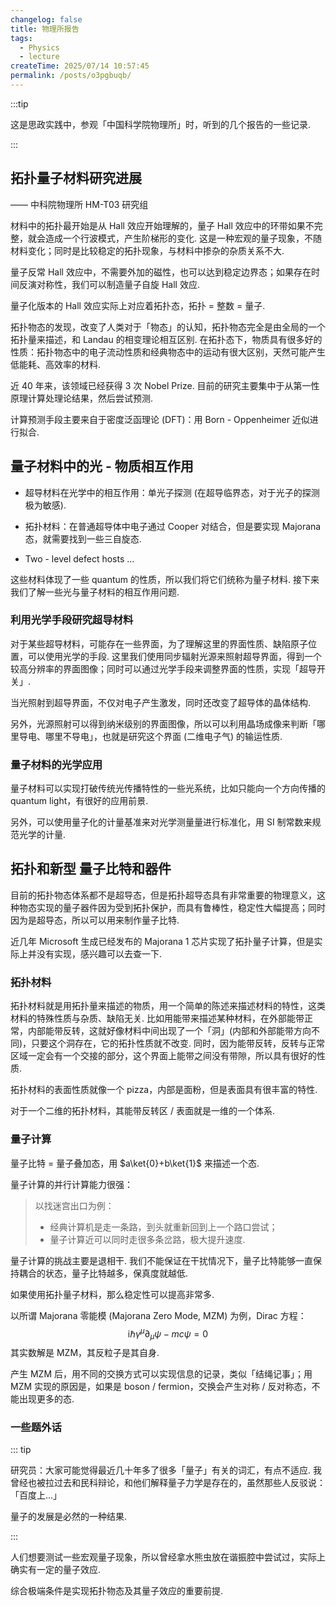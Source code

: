 ```yaml
---
changelog: false
title: 物理所报告
tags:
  - Physics
  - lecture
createTime: 2025/07/14 10:57:45
permalink: /posts/o3pgbuqb/
---
```

:::tip

这是思政实践中，参观「中国科学院物理所」时，听到的几个报告的一些记录.

:::

## 拓扑量子材料研究进展

—— 中科院物理所 HM-T03 研究组

材料中的拓扑最开始是从 Hall 效应开始理解的，量子 Hall 效应中的环带如果不完整，就会造成一个行波模式，产生阶梯形的变化. 这是一种宏观的量子现象，不随材料变化；同时是比较稳定的拓扑现象，与材料中掺杂的杂质关系不大.

量子反常 Hall 效应中，不需要外加的磁性，也可以达到稳定边界态；如果存在时间反演对称性，我们可以制造量子自旋 Hall 效应.

量子化版本的 Hall 效应实际上对应着拓扑态，拓扑 = 整数 = 量子.

拓扑物态的发现，改变了人类对于「物态」的认知，拓扑物态完全是由全局的一个拓扑量来描述，和 Landau 的相变理论相互区别. 在拓扑态下，物质具有很多好的性质：拓扑物态中的电子流动性质和经典物态中的运动有很大区别，天然可能产生低能耗、高效率的材料.

近 40 年来，该领域已经获得 3 次 Nobel Prize. 目前的研究主要集中于从第一性原理计算处理论结果，然后尝试预测.

计算预测手段主要来自于密度泛函理论 (DFT)：用 Born - Oppenheimer 近似进行拟合.

## 量子材料中的光 - 物质相互作用

* 超导材料在光学中的相互作用：单光子探测 (在超导临界态，对于光子的探测极为敏感).

* 拓扑材料：在普通超导体中电子通过 Cooper 对结合，但是要实现 Majorana 态，就需要找到一些三自旋态.
* Two - level defect hosts …

这些材料体现了一些 quantum 的性质，所以我们将它们统称为量子材料. 接下来我们了解一些光与量子材料的相互作用问题.

### 利用光学手段研究超导材料

对于某些超导材料，可能存在一些界面，为了理解这里的界面性质、缺陷原子位置，可以使用光学的手段. 这里我们使用同步辐射光源来照射超导界面，得到一个较高分辨率的界面图像；同时可以通过光学手段来调整界面的性质，实现「超导开关」.

当光照射到超导界面，不仅对电子产生激发，同时还改变了超导体的晶体结构.

另外，光源照射可以得到纳米级别的界面图像，所以可以利用晶场成像来判断「哪里导电、哪里不导电」，也就是研究这个界面 (二维电子气) 的输运性质.

### 量子材料的光学应用

量子材料可以实现打破传统光传播特性的一些光系统，比如只能向一个方向传播的 quantum light，有很好的应用前景.

另外，可以使用量子化的计量基准来对光学测量量进行标准化，用 SI 制常数来规范光学的计量.

## 拓扑和新型 量子比特和器件

目前的拓扑物态体系都不是超导态，但是拓扑超导态具有非常重要的物理意义，这种物态实现的量子器件因为受到拓扑保护，而具有鲁棒性，稳定性大幅提高；同时因为是超导态，所以可以用来制作量子比特.

近几年 Microsoft 生成已经发布的 Majorana 1 芯片实现了拓扑量子计算，但是实际上并没有实现，感兴趣可以去查一下.

### 拓扑材料

拓扑材料就是用拓扑量来描述的物质，用一个简单的陈述来描述材料的特性，这类材料的特殊性质与杂质、缺陷无关. 比如用能带来描述某种材料，在外部能带正常，内部能带反转，这就好像材料中间出现了一个「洞」(内部和外部能带方向不同)，只要这个洞存在，它的拓扑性质就不改变. 同时，因为能带反转，反转与正常区域一定会有一个交接的部分，这个界面上能带之间没有带隙，所以具有很好的性质.

拓扑材料的表面性质就像一个 pizza，内部是面粉，但是表面具有很丰富的特性.

对于一个二维的拓扑材料，其能带反转区 / 表面就是一维的一个体系.

### 量子计算

量子比特 = 量子叠加态，用 $a\ket{0}+b\ket{1}$ 来描述一个态.

量子计算的并行计算能力很强：

> 以找迷宫出口为例：
>
> * 经典计算机是走一条路，到头就重新回到上一个路口尝试；
> * 量子计算近可以同时走很多条岔路，极大提升速度.

量子计算的挑战主要是退相干. 我们不能保证在干扰情况下，量子比特能够一直保持耦合的状态，量子比特越多，保真度就越低.

如果使用拓扑量子材料，那么稳定性可以提高非常多.

以所谓 Majorana 零能模 (Majorana Zero Mode, MZM) 为例，Dirac 方程：
$$
\text{i}\hbar\gamma^\mu\partial_\mu\psi-mc\psi=0
$$
其实数解是 MZM，其反粒子是其自身.

产生 MZM 后，用不同的交换方式可以实现信息的记录，类似「结绳记事」；用 MZM 实现的原因是，如果是 boson / fermion，交换会产生对称 / 反对称态，不能出现更多的态.

### 一些题外话

::: tip

研究员：大家可能觉得最近几十年多了很多「量子」有关的词汇，有点不适应. 我曾经也被拉过去和民科辩论，和他们解释量子力学是存在的，虽然那些人反驳说：「百度上…」

量子的发展是必然的一种结果.

:::

人们想要测试一些宏观量子现象，所以曾经拿水熊虫放在谐振腔中尝试过，实际上确实有一定的量子效应.

综合极端条件是实现拓扑物态及其量子效应的重要前提.
